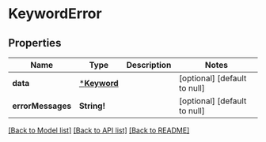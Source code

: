 # KeywordError

## Properties
Name | Type | Description | Notes
------------ | ------------- | ------------- | -------------
**data** | [***Keyword**](Keyword.md) |  | [optional] [default to null]
**errorMessages** | **String!** |  | [optional] [default to null]

[[Back to Model list]](../README.md#documentation-for-models) [[Back to API list]](../README.md#documentation-for-api-endpoints) [[Back to README]](../README.md)


